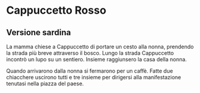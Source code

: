 
# Cappuccetto Rosso
## Versione sardina
La mamma chiese a Cappuccetto di portare un cesto alla nonna, prendendo la strada più breve attraverso il bosco.
Lungo la strada Cappuccetto incontrò un lupo su un sentiero.
Insieme raggiunsero la casa della nonna.

Quando arrivarono dalla nonna si fermarono per un caffè.
Fatte due chiacchere uscirono tutti e tre insieme per dirigersi alla manifestazione tenutasi nella piazza del paese.

